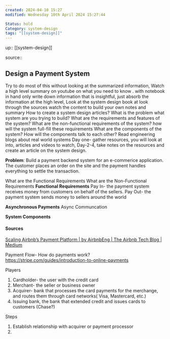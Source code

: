 ```yaml
---
created: 2024-04-10 15:27
modified: Wednesday 10th April 2024 15:27:44

Status: hold
Category: system-design
tags: "[[system-design]]"
---
```

up::  [[system-design]]

source::
## Design a Payment System
Try to do most of this without looking at the summarized information,
Watch a high level summary on youtube on what you need to know .
with notebook in hand only write down information that is insightful, just absorb the information at the high level,
Look at the system design book at look through the sources watch the content to build your own notes and summary
How to create a system design articles?
What is the problem what system are you trying to build?
What are the requirements and features of the system?
What are the non-functional requirements of the system?
	how will the system full-fill these requirements
What are the components of the system?
How will the components talk to each other?
Read engineering blogs about real world systems
Day one- gather resources, you will look at into, articles and videos to watch,
Day-2-4, take notes on the resources and create an article on the system design.

**Problem**:
Build a payment backend system for an e-commerice application. The customer places an order on the site and the payment handles everything to settle the transaction.

What are the Functional Requirements
What are the Non-Functional Requirements
**Functional Requirements**
Pay In- the payment system receives money from customers on behalf of the sellers.
Pay Out- the payment system sends money to sellers around the world


**Asynchronous Payments**
Async Communcation

**System Components**



#### Sources
[Scaling Airbnb’s Payment Platform | by AirbnbEng | The Airbnb Tech Blog | Medium](https://medium.com/airbnb-engineering/scaling-airbnbs-payment-platform-43ebfc99b324)






Payment Flow- How do payments work?
https://stripe.com/guides/introduction-to-online-payments

Players
1. Cardholder- the user with the credit card
2. Merchant- the seller or business owner
3. Acquirer- bank that processes the card payments for the merchange,
    and routes them through card networks( Visa, Mastercard, etc.)
4. Issuing bank, the bank that extended credit and issues cards to
customers (Chase?)


Steps
1. Establish relationship with acquirer or payment processor
2.
